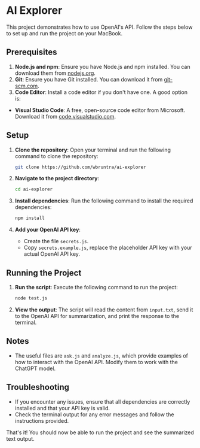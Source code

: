 # AI Explorer

This project demonstrates how to use OpenAI's API. Follow the steps below to set up and run the project on your MacBook.

## Prerequisites

1. **Node.js and npm**: Ensure you have Node.js and npm installed. You can download them from [nodejs.org](https://nodejs.org/).
2. **Git**: Ensure you have Git installed. You can download it from [git-scm.com](https://git-scm.com/).
3. **Code Editor**: Install a code editor if you don't have one. A good option is:
  - **Visual Studio Code**: A free, open-source code editor from Microsoft. Download it from [code.visualstudio.com](https://code.visualstudio.com/).

## Setup

1. **Clone the repository**: Open your terminal and run the following command to clone the repository:

   ```sh
   git clone https://github.com/wbruntra/ai-explorer
   ```

2. **Navigate to the project directory**:

   ```sh
   cd ai-explorer
   ```

3. **Install dependencies**: Run the following command to install the required dependencies:

   ```sh
   npm install
   ```

4. **Add your OpenAI API key**:
   - Create the file `secrets.js`.
   - Copy `secrets.example.js`, replace the placeholder API key with your actual OpenAI API key.

## Running the Project

1. **Run the script**: Execute the following command to run the project:

   ```sh
   node test.js
   ```

2. **View the output**: The script will read the content from `input.txt`, send it to the OpenAI API for summarization, and print the response to the terminal.

## Notes

- The useful files are `ask.js` and `analyze.js`, which provide examples of how to interact with the OpenAI API. Modify them to work with the ChatGPT model.

## Troubleshooting

- If you encounter any issues, ensure that all dependencies are correctly installed and that your API key is valid.
- Check the terminal output for any error messages and follow the instructions provided.

That's it! You should now be able to run the project and see the summarized text output.
